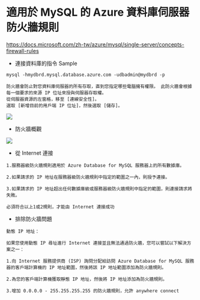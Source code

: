 
# 適用於 MySQL 的 Azure 資料庫伺服器防火牆規則
https://docs.microsoft.com/zh-tw/azure/mysql/single-server/concepts-firewall-rules

* 連接資料庫的指令 Sample
```
mysql -hmydbrd.mysql.database.azure.com -udbadmin@mydbrd -p

```

```
防火牆會防止對您資料庫伺服器的所有存取，直到您指定哪些電腦擁有權限。 此防火牆會根據每一個要求的來源 IP 位址來授與伺服器存取權。
從伺服器資源的左窗格，移至 [連線安全性]。 
選取 [新增目前的用戶端 IP 位址]，然後選取 [儲存]。

```


![](https://docs.microsoft.com/zh-tw/azure/mysql/single-server/media/quickstart-create-mysql-server-database-using-azure-portal/add-current-ip-firewall.png)


* 防火牆概觀

![](https://docs.microsoft.com/zh-tw/azure/mysql/single-server/media/concepts-firewall-rules/1-firewall-concept.png)


* 從 Internet 連接
```
1.服務器級防火牆規則適用於 Azure Database for MySQL 服務器上的所有數據庫。

2.如果請求的 IP 地址在服務器級防火牆規則中指定的範圍之一內，則授予連接。

3.如果請求的 IP 地址超出任何數據庫級或服務器級防火牆規則中指定的範圍，則連接請求將失敗。
```

```
必須符合以上1或2規則，才能由 Internet 連接成功
```


* 排除防火牆問題

```
動態 IP 地址：

如果您使用動態 IP 尋址進行 Internet 連接並且無法通過防火牆，您可以嘗試以下解決方案之一：

1.向 Internet 服務提供商 (ISP) 詢問分配給訪問 Azure Database for MySQL 服務器的客戶端計算機的 IP 地址範圍，然後將該 IP 地址範圍添加為防火牆規則。

2.為您的客戶端計算機獲取靜態 IP 地址，然後將 IP 地址添加為防火牆規則。

3.增加 0.0.0.0 - 255.255.255.255 的防火牆規則，允許 anywhere connect

```
